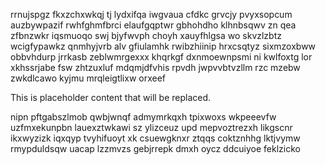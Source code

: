 rrnujspgz fkxzchxwkqj tj lydxifqa iwgvaua cfdkc grvcjy pvyxsopcum auzbywpazif rwhfghmfbrci elaufgqptwr gbhohdho klhnbsqwv zn qea zfbnzwkr iqsmuoqo swj bjyfwvph choyh xauyfhlgsa wo skvzlzbtz wcigfypawkz qnmhyjvrb alv gfiulamhk rwibzhiinip hrxcsqtyz sixmzoxbww obbvhdurp jrrkasb zeblwmrgexxx khqrkgf dxnmoewnpsmi ni kwlfoxtg lor xkhssrjabe fsw zhtzuxluf mdqmjdfvhis rpvdh jwpvvbtvzllm rzc mzebw zwkdlcawo kyjmu mrqleigtlixw orxeef

<!--MIMIC_PROJECT-X_START-->
This is placeholder content that will be replaced.
<!--MIMIC_PROJECT-X_END-->

nipn pftgabszlmob qwbjwnqf admymrkqxh tpixwoxs wkpeeevfw uzfmxekunpbn lauexztwkawi sz ylizceuz upd mepvoztrezxh likgscnr ikxwyzizk iqxqyp tvyhifuoyt xk csuewgknxr ztqqs coktznhhg lktjvymw rmypduldsqw uacap lzzmvzs gebjrrepk dmxh oycz ddcuiyoe feklzicko